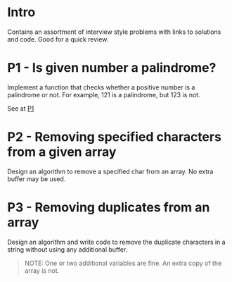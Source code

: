 # Intro
Contains an assortment of interview style problems with links to solutions and code. Good for a quick review.

# P1 - Is given number a palindrome?
Implement a function that checks whether a positive number is a palindrome or not. For example, 121 is a palindrome, but 123 is not.

See at [P1](P1)

# P2 - Removing specified characters from a given array
Design an algorithm to remove a specified char from an array. No extra buffer may be used.

# P3 - Removing duplicates from an array
Design an algorithm and write code to remove the duplicate characters in a string without using any additional buffer. 
> NOTE: One or two additional variables are fine. An extra copy of the array is not.
